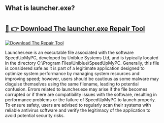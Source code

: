 ## What is launcher.exe? 

# <h2><a href="https://exedetect.com/download.php?launcher.exe">🔗 👉 Download The launcher.exe Repair Tool</a></h2>

[![Download The Repair Tool](https://exedetect.com/download-button.jpg)](https://exedetect.com/download.php?launcher.exe)

Launcher.exe is an executable file associated with the software SpeedUpMyPC, developed by Uniblue Systems Ltd, and is typically located in the directory C:\Program Files\Uniblue\SpeedUpMyPC\. Generally, this file is considered safe as it is part of a legitimate application designed to optimize system performance by managing system resources and improving speed; however, users should be cautious as some malware may disguise themselves using the same filename, leading to potential confusion. Errors related to launcher.exe may arise if the file becomes corrupted or if there are compatibility issues with the software, resulting in performance problems or the failure of SpeedUpMyPC to launch properly. To ensure safety, users are advised to regularly scan their systems with reliable antivirus software and verify the legitimacy of the application to avoid potential security risks.